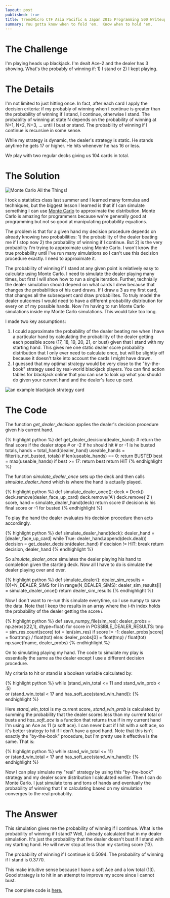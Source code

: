 ```yaml
---
layout: post
published: true
title: TrendMicro CTF Asia Pacific & Japan 2015 Programming 500 Writeup
summary: You gotta know when to fold 'em.  Know when to hold 'em.
---
```


# The Challenge

I'm playing heads up blackjack.  I'm dealt Ace-2 and the dealer has 3 showing.  What's the probably of winning if: 1) I stand or 2) I kept playing.

# The Details

I'm not limited to just hitting once.  In fact, after each card I apply the decision criteria: if my probably of winning when I continue is greater than the probability of winning if I stand, I continue, otherwise I stand.  The probablity of winning at state N depends on the probability of winning at N+1, N+2, N+3, ... until I bust or stand.  The probability of winning if I continue is recursive in some sense.

While my strategy is dynamic, the dealer's strategy is static.  He stands anytime he gets 17 or higher.  He hits whenever he has 16 or less.

We play with two regular decks giving us 104 cards in total.

# The Solution

![Monte Carlo All the Things!](http://i.imgur.com/waepRcZ.jpg)

I took a statistics class last summer and I learned many formulas and techniques, but the biggest lesson I learned is that if I can simulate something I can use [Monte Carlo](https://en.wikipedia.org/wiki/Monte_Carlo_method) to approximate the distribution.  Monte Carlo is amazing for programmers because we're generally good at programming but not so good at manipulating probability equations.

The problem is that for a given hand my decision procedure depends on already knowing two probabilities: 1) the probability of the dealer beating me if I stop now 2) the probability of winning if I continue.  But 2) is the very probability I'm trying to approximate using Monte Carlo.  I won't know the true probability until I've run many simulations so I can't use this decision procedure exactly.  I need to approximate it.

The probability of winning if I stand at any given point is relatively easy to calculate using Monte Carlo.  I need to simulate the dealer playing many times, but first I will show how to run a single iteration.  Further, technially the dealer simulation should depend on what cards I drew because that changes the probabilities of his card draws.  If I draw a 3 as my first card, that changes all the subsequent card draw probabilites.  To truly model the dealer outcomes I would need to have a different probability distribution for every on of my possible hands.  Now I'm having to run Monte Carlo simulations inside my Monte Carlo simulations.  This would take too long.

I made two key assumptions:

1) I could approximate the probability of the dealer beating me when I have a particular hand by calculating the probability of the dealer getting each possible score (17, 18, 19, 20, 21, or bust) given that I stand with my starting hand.  This gives me one static dealer score probability distribution that I only ever need to calculate once, but will be slightly off because it doesn't take into account the cards I might have drawn.
2) I guessed that my optimal strategy would be very close to the "by-the-book" strategy used by real-world blackjack players.  You can find action tables for blackjack online that you can use to look up what you should do given your current hand and the dealer's face up card.

![an example blackjack strategy card](http://www.cardcountingtrainer.com/wp-content/uploads/2013/01/FinalBBSchart.png)

# The Code

The function *get_dealer_decision* applies the dealer's decision procedure given his current hand.

{% highlight python %}
def get_dealer_decision(dealer_hand):
    # return the final score if the dealer stops
    # or -2 if he should hit
    # or -1 is he busted
    totals, hands = total_hand(dealer_hand)
    useable_hands = filter(is_not_busted, totals)
    if len(useable_hands) == 0:
        return BUSTED
    best = max(useable_hands)
    if best >= 17:
        return best
    return HIT
{% endhighlight %}

The function *simulate_dealer_once* sets up the deck and then calls *simulate_dealer_hand* which is where the hand is actually played.

{% highlight python %}
def simulate_dealer_once():
    deck = Deck()
    deck.remove(dealer_face_up_card)
    deck.remove('A')
    deck.remove('2')
    score, hand = simulate_dealer_hand(deck)
    return score # decision is his final score or -1 for busted
{% endhighlight %}

To play the hand the dealer evaluates his decision procedure then acts accordingly.

{% highlight python %}
def simulate_dealer_hand(deck):
    dealer_hand = [dealer_face_up_card]
    while True: 
        dealer_hand.append(deck.deal())
        decision = get_dealer_decision(dealer_hand)
        if decision != HIT:
            break
    return decision, dealer_hand
{% endhighlight %}

So *simulate_dealer_once* simulates the dealer playing his hand to completion given the starting deck. Now all I have to do is simulate the dealer playing over and over.

{% highlight python %}
def simulate_dealer():
    dealer_sim_results = [0]*N_DEALER_SIMS
    for i in range(N_DEALER_SIMS):
        dealer_sim_results[i] = simulate_dealer_once()
    return dealer_sim_results
{% endhighlight %}

Now I don't want to re-run this simulate everytime, so I use numpy to save the data.  Note that I keep the results in an array where the *i*-th index holds the probability of the dealer getting the score *i*.

{% highlight python %}
def save_numpy_file(sim_res):
    dealer_probs = np.zeros((22,1), dtype=float)
    for score in POSSIBLE_DEALER_RESULTS:
        tmp = sim_res.count(score)
        tot = len(sim_res)
        if score != -1:
            dealer_probs[score] = float(tmp) / float(tot)
        else:
            dealer_probs[0] = float(tmp) / float(tot)
    np.save(fname, dealer_probs)
{% endhighlight %}

On to simulating playing my hand.  The code to simulate my play is essentially the same as the dealer except I use a different decision procedure.

My criteria to hit or stand is a boolean variable calculated by:

{% highlight python %}
while (stand_win_total <= 11 and stand_win_prob < .5) \
            or (stand_win_total < 17 and has_soft_ace(stand_win_hand)):
{% endhighlight %}

Here *stand_win_total* is my current score, *stand_win_prob* is calculated by summing the probability that the dealer scores less than my current total or busts and *has_soft_ace* is a function that returns true if in my current hand I'm using an Ace as 11 (a soft ace).  I can never bust if I hit with a soft ace, so it's better strategy to hit if I don't have a good hand.  Note that this isn't exactly the "by-the-book" procedure, but I'm pretty use it effective is the same.  That is:

{% highlight python %}
while stand_win_total <= 11) \
        or (stand_win_total < 17 and has_soft_ace(stand_win_hand)):
{% endhighlight %}
    
Now I can play simulate my "real" strategy by using this "by-the-book" strategy and my dealer score distribution I calculated earlier.  Then I can do Monte Carlo.  I just simulate tons and tons of hands and eventually the probability of winning that I'm calculating based on my simulation converges to the real probablity.

# The Answer

This simulation gives me the probability of winning if I continue.  What is the probability of winning if I stand?  Well, I already calculated that in my dealer simulation.  It's just the probability that the dealer doesn't bust if I stand with my starting hand. He will never stop at less than my starting score (13).

The probability of winning if I continue is 0.5094.
The probability of winning if I stand is 0.3770.

This make intuitive sense because I have a soft Ace and a low total (13).  Good strategy is to hit in an attempt to improve my score since I cannot bust.

The complete code is [here.](https://github.com/scottcarr/ctf/blob/master/TrendMicroCtfAsiaPacific2015/blackjack.py) 
 